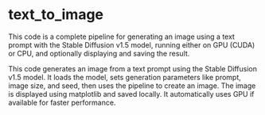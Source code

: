 # text_to_image
This code is a complete pipeline for generating an image using a text prompt with the Stable Diffusion v1.5 model, running either on GPU (CUDA) or CPU, and optionally displaying and saving the result.


This code generates an image from a text prompt using the Stable Diffusion v1.5 model. It loads the model, sets generation parameters like prompt, image size, and seed, then uses the pipeline to create an image. The image is displayed using matplotlib and saved locally. It automatically uses GPU if available for faster performance.
